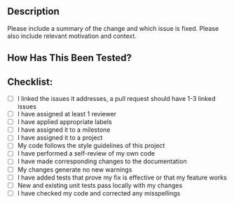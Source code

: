 ## Description

Please include a summary of the change and which issue is fixed. Please also include relevant motivation and context. 

## How Has This Been Tested?



## Checklist:

- [ ] I linked the issues it addresses, a pull request should have 1-3 linked issues
- [ ] I have assigned at least 1 reviewer
- [ ] I have applied appropriate labels
- [ ] I have assigned it to a milestone
- [ ] I have assigned it to a project
- [ ] My code follows the style guidelines of this project
- [ ] I have performed a self-review of my own code
- [ ] I have made corresponding changes to the documentation
- [ ] My changes generate no new warnings
- [ ] I have added tests that prove my fix is effective or that my feature works
- [ ] New and existing unit tests pass locally with my changes
- [ ] I have checked my code and corrected any misspellings
